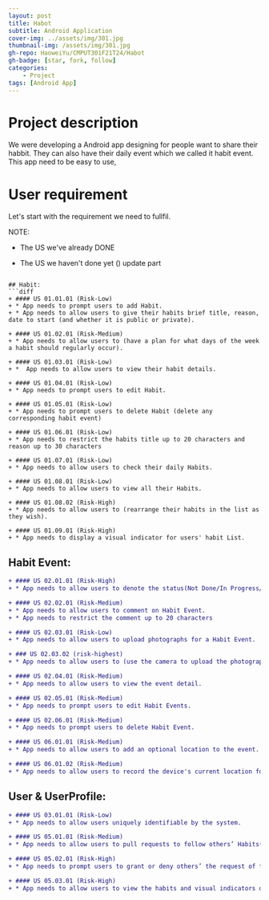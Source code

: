 ```yaml
---
layout: post
title: Habot
subtitle: Android Application
cover-img: ../assets/img/301.jpg
thumbnail-img: /assets/img/301.jpg
gh-repo: HaoweiYu/CMPUT301F21T24/Habot
gh-badge: [star, fork, follow]
categories:
    - Project
tags: [Android App]
---
```


# Project description
We were developing a Android app designing for people want to share their habbit. They can also have their daily event which we called it habit event.
This app need to be easy to use, 

# User requirement
Let's start with the requirement we need to fullfil.

NOTE:
+ The US we've already DONE
- The US we haven't done yet
() update part
```

## Habit:
```diff
+ #### US 01.01.01 (Risk-Low)
+ * App needs to prompt users to add Habit. 
+ * App needs to allow users to give their habits brief title, reason, date to start (and whether it is public or private).

+ #### US 01.02.01 (Risk-Medium)
+ * App needs to allow users to (have a plan for what days of the week a habit should regularly occur).

+ #### US 01.03.01 (Risk-Low)
+ *  App needs to allow users to view their habit details.

+ #### US 01.04.01 (Risk-Low)
+ * App needs to prompt users to edit Habit.

+ #### US 01.05.01 (Risk-Low)
+ * App needs to prompt users to delete Habit (delete any corresponding habit event)

+ #### US 01.06.01 (Risk-Low)
+ * App needs to restrict the habits title up to 20 characters and reason up to 30 characters

+ #### US 01.07.01 (Risk-Low)
+ * App needs to allow users to check their daily Habits.

+ #### US 01.08.01 (Risk-Low)
+ * App needs to allow users to view all their Habits.

+ #### US 01.08.02 (Risk-High)
+ * App needs to allow users to (rearrange their habits in the list as they wish).

+ #### US 01.09.01 (Risk-High)
+ * App needs to display a visual indicator for users' habit List.
```

## Habit Event:
```diff
+ #### US 02.01.01 (Risk-High)
+ * App needs to allow users to denote the status(Not Done/In Progress/Done) of a Habit Event.

+ #### US 02.02.01 (Risk-Medium)
+ * App needs to allow users to comment on Habit Event.
+ * App needs to restrict the comment up to 20 characters

+ #### US 02.03.01 (Risk-Low)
+ * App needs to allow users to upload photographs for a Habit Event.

+ ### US 02.03.02 (risk-highest)
+ * App needs to allow users to (use the camera to upload the photographs).

+ #### US 02.04.01 (Risk-Medium)
+ * App needs to allow users to view the event detail.

+ #### US 02.05.01 (Risk-Medium)
+ * App needs to prompt users to edit Habit Events.

+ #### US 02.06.01 (Risk-Medium)
+ * App needs to prompt users to delete Habit Event.

+ #### US 06.01.01 (Risk-Medium)
+ * App needs to allow users to add an optional location to the event.

+ #### US 06.01.02 (Risk-Medium)
+ * App needs to allow users to record the device's current location for a Habit Event.
```

## User & UserProfile:
```diff
+ #### US 03.01.01 (Risk-Low)
+ * App needs to allow users uniquely identifiable by the system.

+ #### US 05.01.01 (Risk-Medium)
+ * App needs to allow users to pull requests to follow others’ Habits(all).

+ #### US 05.02.01 (Risk-High)
+ * App needs to prompt users to grant or deny others’ the request of following my Habits.

+ #### US 05.03.01 (Risk-High)
+ * App needs to allow users to view the habits and visual indicators of others that granted to follow.

```
